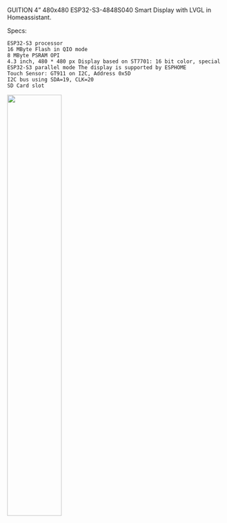 GUITION 4” 480x480 ESP32-S3-4848S040 Smart Display with LVGL in Homeassistant.

Specs:

    ESP32-S3 processor
    16 MByte Flash in QIO mode
    8 MByte PSRAM OPI
    4.3 inch, 480 * 480 px Display based on ST7701: 16 bit color, special ESP32-S3 parallel mode The display is supported by ESPHOME
    Touch Sensor: GT911 on I2C, Address 0x5D
    I2C bus using SDA=19, CLK=20
    SD Card slot


<img src="https://github.com/user-attachments/assets/f335d61a-1fad-4f84-9e24-6448e894e426" width=50% height=50%>

